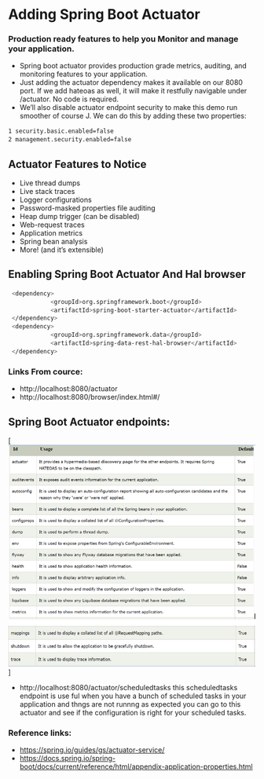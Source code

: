 # Adding Spring Boot Actuator

  ### Production ready features to help you Monitor and manage your application.

* Spring boot actuator provides production grade metrics, auditing, and monitoring features to your application.
* Just adding the actuator dependency makes it available on our 8080 port. If
  we add hateoas as well, it will make it restfully navigable under /actuator.
  No code is required.
* We’ll also disable actuator endpoint security to make this demo run smoother of course J. We can do this by adding these two properties:
 
 ```sh
 1 security.basic.enabled=false
 2 management.security.enabled=false
  ```

## Actuator Features to Notice
* Live thread dumps
* Live stack traces
* Logger configurations
* Password-masked properties file auditing
* Heap dump trigger (can be disabled)
* Web-request traces
* Application metrics
* Spring bean analysis
* More! (and it’s extensible)

## Enabling Spring Boot Actuator And Hal browser

```sh
 <dependency>
			<groupId>org.springframework.boot</groupId>
			<artifactId>spring-boot-starter-actuator</artifactId>
 </dependency>
 <dependency>
			<groupId>org.springframework.data</groupId>
			<artifactId>spring-data-rest-hal-browser</artifactId>
 </dependency>
  ```
  
### Links From cource:
- http://localhost:8080/actuator
- http://localhost:8080/browser/index.html#/

## Spring Boot Actuator endpoints:

[![Image](https://github.com/vinodkumar7809/springboot_poc/blob/main/spring_actuators/spring_boot_actuator/actuator_end_points.PNG "Spring Boot Actuator End points")]

* http://localhost:8080/actuator/scheduledtasks
this scheduledtasks endpoint is use ful when you have a bunch of scheduled tasks in your application and thngs are not runnng as expected you can go to this actuator and see if the configuration is right for your scheduled tasks. 

### Reference links:

  - https://spring.io/guides/gs/actuator-service/
  - https://docs.spring.io/spring-boot/docs/current/reference/html/appendix-application-properties.html

